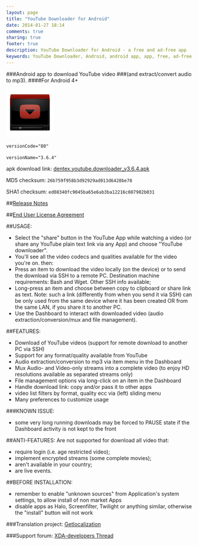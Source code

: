 ```yaml
---
layout: page
title: "YouTube Downloader for Android"
date: 2014-01-27 18:14
comments: true
sharing: true
footer: true
description: YouTube Downloader for Android - a free and ad-free app
keywords: YouTube Downloader, Android, android app, app, free, ad-free, no ads, dentex, video, YouTube, downloader
---
```

###Android app to download YouTube video
###(and extract/convert audio to mp3). 
####For Android 4+

![YTD](/images/apps/128x128-ic_launcher_ytd_mod-web.png)

`versionCode="80"`

`versionName="3.6.4"`

apk download link: [dentex.youtube.downloader_v3.6.4.apk](https://sourceforge.net/projects/ytdownloader/files/latest/download)

MD5 checksum: `26b759f958b3d92929ad013d6428be78`

SHA1 checksum: `ed08340fc9045ba65e6ab3ba12216c087902b031`

##[Release Notes](/apps/YouTubeDownloader/release_notes.html)

##[End User License Agreement](/apps/YouTubeDownloader/eula.html)

##USAGE:
- Select the "share" button in the YouTube App while watching a video (or share any YouTube plain text link via any App) and choose "YouTube downloader".
- You'll see all the video codecs and qualities available for the video you're on.
then:
- Press an item to download the video locally (on the device) or to send the download via SSH to a remote PC. Destination machine requirements: Bash and Wget. Other SSH info available;
- Long-press an item and choose between copy to clipboard or share link as text.
Note: such a link (differently from when you send it via SSH) can be only used from the same device where it has been created OR from the same LAN, if you share it to another PC.
- Use the Dashboard to interact with downloaded video (audio extraction/conversion/mux and file management).

##FEATURES:
- Download of YouTube videos (support for remote download to another PC via SSH)
- Support for any format/quality available from YouTube
- Audio extraction/conversion to mp3 via item menu in the Dashboard
- Mux Audio- and Video-only streams into a complete video (to enjoy HD resolutions available as separated streams only)
- File management options via long-click on an item in the Dashboard
- Handle download link: copy and/or pass it to other apps
- video list filters by format, quality ecc via (left) sliding menu
- Many preferences to customize usage

###KNOWN ISSUE: 
- some very long running downloads may be forced to PAUSE state if the Dashboard activity is not kept to the front

##ANTI-FEATURES:
Are not supported for download all video that:

- require login (i.e. age restricted video);
- implement encrypted streams (some complete movies);
- aren't available in your country;
- are live events.

##BEFORE INSTALLATION:
- remember to enable "unknown sources" from Application's system settings, to allow install of non market Apps
- disable apps as Halo, Screenfilter, Twilight or anything similar, otherwise the "install" button will not work

###Translation project:
[Getlocalization](http://www.getlocalization.com/ytdownloader/)

###Support forum:
[XDA-developers Thread](http://forum.xda-developers.com/showthread.php?t=2137743)
